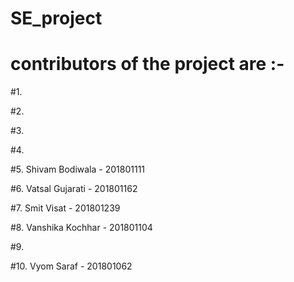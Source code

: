 # SE_project

# contributors of the project are :- 

#1. 

#2.

#3.

#4.

#5. Shivam Bodiwala - 201801111

#6. Vatsal Gujarati - 201801162

#7. Smit Visat - 201801239

#8. Vanshika Kochhar - 201801104

#9.

#10. Vyom Saraf - 201801062
